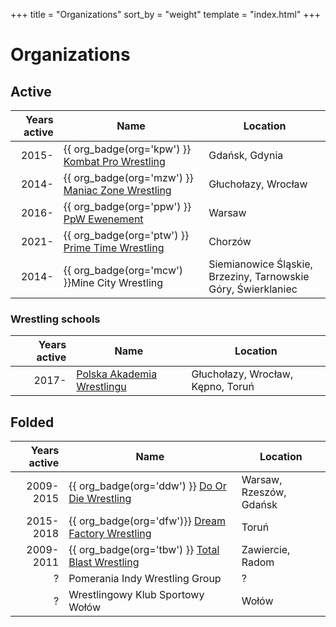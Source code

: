 +++
title = "Organizations"
sort_by = "weight"
template = "index.html"
+++

# Organizations

## Active

| Years active | Name | Location |
|--:|---|---|
| 2015- | {{ org_badge(org='kpw') }} [Kombat Pro Wrestling](@/o/kpw.md) | Gdańsk, Gdynia |
| 2014- | {{ org_badge(org='mzw') }} [Maniac Zone Wrestling](@/o/mzw.md) | Głuchołazy, Wrocław |
| 2016- | {{ org_badge(org='ppw') }} [PpW Ewenement](@/o/ppw.md) | Warsaw |
| 2021- | {{ org_badge(org='ptw') }} [Prime Time Wrestling](@/o/ptw.md) | Chorzów |
| 2014- | {{ org_badge(org='mcw') }}Mine City Wrestling | Siemianowice Śląskie, Brzeziny, Tarnowskie Góry, Świerklaniec |

### Wrestling schools

| Years active | Name | Location |
|--:|---|---|
| 2017- | [Polska Akademia Wrestlingu](@/o/paw.md) | Głuchołazy, Wrocław, Kępno, Toruń |

## Folded

| Years active | Name | Location |
|--:|---|---|
| 2009-2015 | {{ org_badge(org='ddw') }} [Do Or Die Wrestling](@/o/ddw.md) | Warsaw, Rzeszów, Gdańsk |
| 2015-2018 | {{ org_badge(org='dfw')}} [Dream Factory Wrestling](@/o/dfw.md) | Toruń |
| 2009-2011 | {{ org_badge(org='tbw') }} [Total Blast Wrestling](@/o/tbw.md) | Zawiercie, Radom |
| ? | Pomerania Indy Wrestling Group | ? |
| ? | Wrestlingowy Klub Sportowy Wołów | Wołów |
